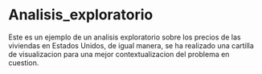 # Analisis_exploratorio

Este es un ejemplo de un analisis exploratorio sobre los precios de las viviendas en Estados Unidos, de igual manera, se ha realizado una cartilla de visualizacion para
una mejor contextualizacion del problema en cuestion.
